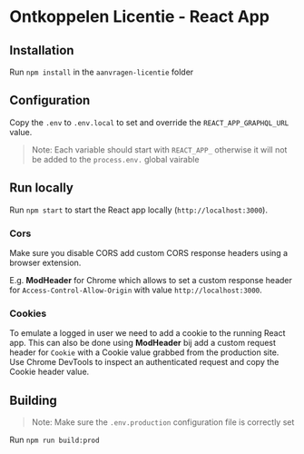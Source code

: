 # Ontkoppelen Licentie - React App

## Installation

Run `npm install` in the `aanvragen-licentie` folder

## Configuration

Copy the `.env` to `.env.local` to set and override the `REACT_APP_GRAPHQL_URL` value.

> Note: Each variable should start with `REACT_APP_` otherwise it will not be added to the `process.env.` global vairable

## Run locally

Run `npm start` to start the React app locally (`http://localhost:3000`).

### Cors

Make sure you disable CORS add custom CORS response headers using a browser extension.

E.g. **ModHeader** for Chrome which allows to set a custom response header for `Access-Control-Allow-Origin` with value `http://localhost:3000`.

### Cookies

To emulate a logged in user we need to add a cookie to the running React app. This can also be done using **ModHeader** bij add a custom request header for `Cookie` with a Cookie value grabbed from the production site. Use Chrome DevTools to inspect an authenticated request and copy the Cookie header value.

## Building

> Note: Make sure the `.env.production` configuration file is correctly set

Run `npm run build:prod`
